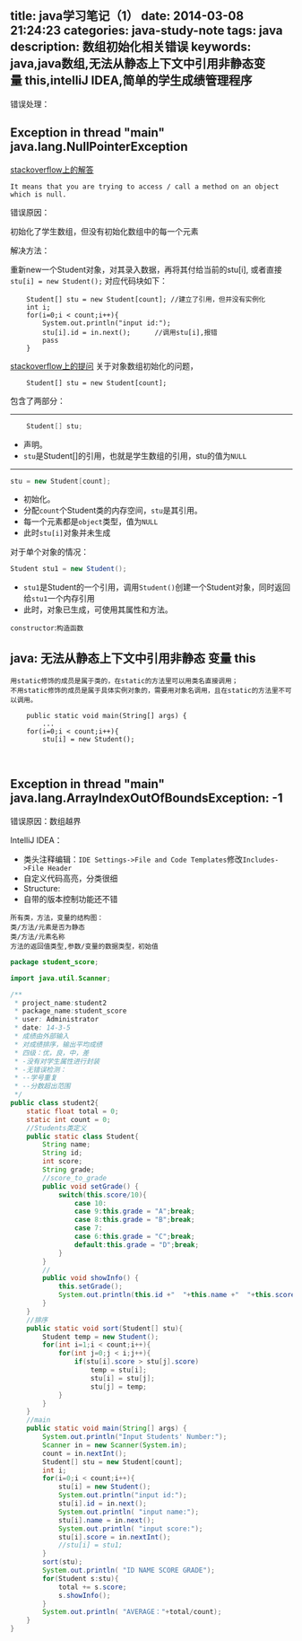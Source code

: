 title: java学习笔记（1）
date: 2014-03-08 21:24:23
categories: java-study-note
tags: java
description: 数组初始化相关错误
keywords: java,java数组,无法从静态上下文中引用非静态变量&nbsp;this,intelliJ IDEA,简单的学生成绩管理程序
---
错误处理：





## Exception in thread "main" java.lang.NullPointerException
	
[stackoverflow上的解答](http://stackoverflow.com/questions/5958012/exception-in-thread-main-java-lang-nullpointerexception)

`It means that you are trying to access / call a method on an object which is null.`



错误原因：

初始化了学生数组，但没有初始化数组中的每一个元素

解决方法：

重新new一个Student对象，对其录入数据，再将其付给当前的stu[i],
或者直接`stu[i] = new Student();`
对应代码块如下：
```
	Student[] stu = new Student[count];	//建立了引用，但并没有实例化
	int i;
	for(i=0;i < count;i++){
		System.out.println("input id:");
		stu[i].id = in.next();		//调用stu[i],报错
		pass
	}
```


[stackoverflow上的提问](http://stackoverflow.com/questions/22278892/whats-the-differences-between-initializing-an-array-of-objects-and-initializing)
 	关于对象数组初始化的问题，


    
```
	Student[] stu = new Student[count];
```
包含了两部分：

---- 
 
```java
	Student[] stu;	
```
- 声明。
- `stu`是Student[]的引用，也就是学生数组的引用，stu的值为`NULL`


---- 
```java
stu = new Student[count];
```
- 初始化。
- 分配`count`个Student类的内存空间，`stu`是其引用。
- 每一个元素都是`object`类型，值为`NULL`
- 此时`stu[i]`对象并未生成

对于单个对象的情况：
```java
Student stu1 = new Student();
```
- `stu1`是Student的一个引用，调用`Student()`创建一个Student对象，同时返回给`stu1`一个内存引用
- 此时，对象已生成，可使用其属性和方法。

`constructor`:`构造函数`
<br/>

## java: 无法从静态上下文中引用非静态 变量 this
	用static修饰的成员是属于类的，在static的方法里可以用类名直接调用；
	不用static修饰的成员是属于具体实例对象的，需要用对象名调用，且在static的方法里不可以调用。

```      
	public static void main(String[] args) {
        ...
	for(i=0;i < count;i++){
    	stu[i] = new Student();
```
<br/>

## Exception in thread "main" java.lang.ArrayIndexOutOfBoundsException: -1

错误原因：数组越界



IntelliJ IDEA：

* 类头注释编辑：`IDE Settings->File and Code Templates`修改`Includes->File Header`
* 自定义代码高亮，分类很细
* 	Structure:
* 自带的版本控制功能还不错
```
所有类，方法，变量的结构图：
类/方法/元素是否为静态
类/方法/元素名称
方法的返回值类型,参数/变量的数据类型，初始值
```
```java
package student_score;

import java.util.Scanner;

/**
 * project_name:student2
 * package_name:student_score
 * user: Administrator
 * date: 14-3-5
 * 成绩由外部输入
 * 对成绩排序，输出平均成绩
 * 四级：优，良，中，差
 * -没有对学生属性进行封装
 * -无错误检测：
 * --学号重复
 * --分数超出范围
 */
public class student2{
    static float total = 0;
    static int count = 0;
    //Students类定义
    public static class Student{
        String name;
        String id;
        int score;
        String grade;
        //score_to_grade
        public void setGrade() {
            switch(this.score/10){
                case 10:
                case 9:this.grade = "A";break;
                case 8:this.grade = "B";break;
                case 7:
                case 6:this.grade = "C";break;
                default:this.grade = "D";break;
            }
        }
        //
        public void showInfo() {
            this.setGrade();
            System.out.println(this.id +"  "+this.name +"  "+this.score+"  "+this.grade);
        }
    }
    //排序
    public static void sort(Student[] stu){
        Student temp = new Student();
        for(int i=1;i < count;i++){
            for(int j=0;j < i;j++){
                if(stu[i].score > stu[j].score)
                    temp = stu[i];
                    stu[i] = stu[j];
                    stu[j] = temp;
            }
        }
    }
    //main
    public static void main(String[] args) {
        System.out.println("Input Students' Number:");
        Scanner in = new Scanner(System.in);
        count = in.nextInt();
        Student[] stu = new Student[count];
        int i;
        for(i=0;i < count;i++){
            stu[i] = new Student();
            System.out.println("input id:");
            stu[i].id = in.next();
            System.out.println( "input name:");
            stu[i].name = in.next();
            System.out.println( "input score:");
            stu[i].score = in.nextInt();
            //stu[i] = stu1;
        }
        sort(stu);
        System.out.println( "ID NAME SCORE GRADE");
        for(Student s:stu){
            total += s.score;
            s.showInfo();
        }
        System.out.println( "AVERAGE："+total/count);
    }
}
```
